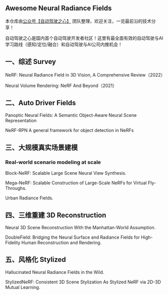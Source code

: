 ## Awesome Neural Radiance Fields


本仓库由[公众号【自动驾驶之心】](https://mp.weixin.qq.com/s?__biz=Mzg2NzUxNTU1OA==&mid=2247542481&idx=1&sn=c6d8609491a128233c3c3b91d68d22a6&chksm=ceb80b18f9cf820e789efd75947633aec9d2f1e8b58c29e5051c05a64b21ae63c244d54886a1&token=11182364&lang=zh_CN#rd) 团队整理，欢迎关注，一览最前沿的技术分享！

自动驾驶之心是国内首个自动驾驶开发者社区！这里有最全面有效的自动驾驶与AI学习路线（感知/定位/融合）和自动驾驶与AI公司内推机会！



## 一、综述 Survey

NeRF: Neural Radiance Field in 3D Vision, A Comprehensive Review（2022）

Neural Volume Rendering: NeRF And Beyond（2021）

## 二、Auto Driver Fields

Panoptic Neural Fields: A Semantic Object-Aware Neural Scene Representation

NeRF-RPN A general framework for object detection in NeRFs

## 三、大规模真实场景建模

### Real-world scenario modeling at scale

Block-NeRF: Scalable Large Scene Neural View Synthesis.

Mega-NeRF: Scalable Construction of Large-Scale NeRFs for Virtual Fly-Throughs.

Urban Radiance Fields.

## 四、三维重建 3D Reconstruction

Neural 3D Scene Reconstruction With the Manhattan-World Assumption.

DoubleField: Bridging the Neural Surface and Radiance Fields for High-Fidelity Human Reconstruction and Rendering.

## 五、风格化 Stylized

Hallucinated Neural Radiance Fields in the Wild.

StylizedNeRF: Consistent 3D Scene Stylization As Stylized NeRF via 2D-3D Mutual Learning.